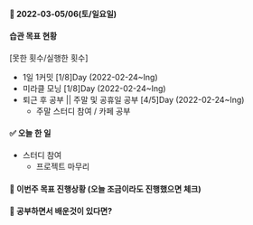 #### 📆 2022-03-05/06(토/일요일)

#### 습관 목표 현황

[못한 횟수/실행한 횟수]

- 1일 1커밋 [1/8]Day (2022-02-24~Ing)
- 미라클 모닝 [1/8]Day (2022-02-24~Ing)
- 퇴근 후 공부 || 주말 및 공휴일 공부 [4/5]Day (2022-02-24~Ing)
  - 주말 스터디 참여 / 카페 공부

#### ✅ 오늘 한 일

- 스터디 참여
  - 프로젝트 마무리

#### 🐎 이번주 목표 진행상황 (오늘 조금이라도 진행했으면 체크)

#### 🤔 공부하면서 배운것이 있다면?
